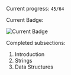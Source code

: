 Current progress: `45/64`

Current Badge:

![Current Badge](https://i.imgur.com/e7RmSif.png)

Completed subsections:
1.  Introduction
2.  Strings
3.  Data Structures
